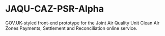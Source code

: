 # JAQU-CAZ-PSR-Alpha

GOV.UK-styled front-end prototype for the Joint Air Quality Unit Clean Air Zones Payments, Settlement and Reconciliation online service.
